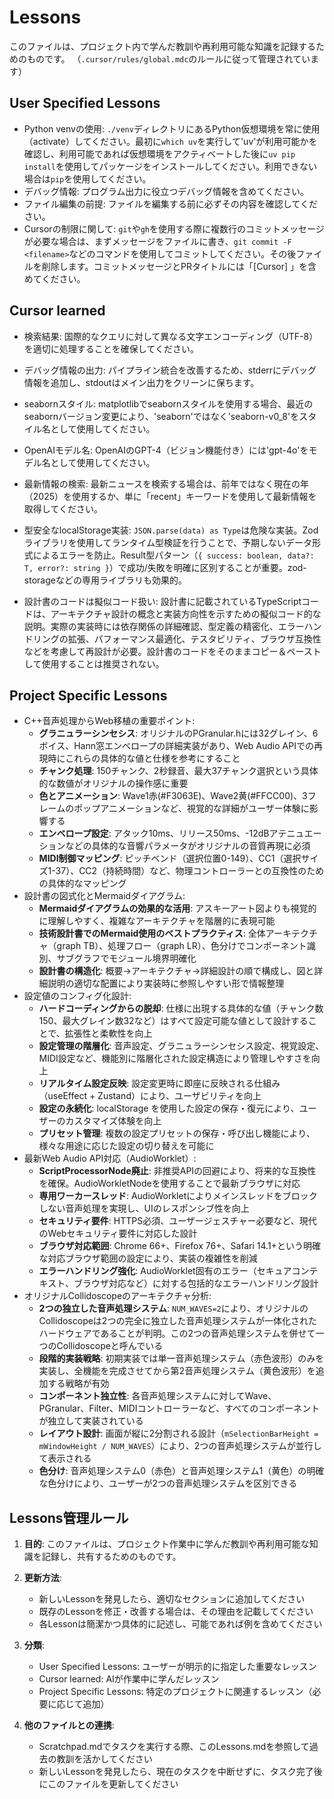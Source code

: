 # Lessons

このファイルは、プロジェクト内で学んだ教訓や再利用可能な知識を記録するためのものです。
（`.cursor/rules/global.mdc`のルールに従って管理されています）

## User Specified Lessons

- Python venvの使用: `./venv`ディレクトリにあるPython仮想環境を常に使用（activate）してください。最初に`which uv`を実行して'uv'が利用可能かを確認し、利用可能であれば仮想環境をアクティベートした後に`uv pip install`を使用してパッケージをインストールしてください。利用できない場合は`pip`を使用してください。
- デバッグ情報: プログラム出力に役立つデバッグ情報を含めてください。
- ファイル編集の前提: ファイルを編集する前に必ずその内容を確認してください。
- Cursorの制限に関して: `git`や`gh`を使用する際に複数行のコミットメッセージが必要な場合は、まずメッセージをファイルに書き、`git commit -F <filename>`などのコマンドを使用してコミットしてください。その後ファイルを削除します。コミットメッセージとPRタイトルには「[Cursor] 」を含めてください。

## Cursor learned

- 検索結果: 国際的なクエリに対して異なる文字エンコーディング（UTF-8）を適切に処理することを確保してください。
- デバッグ情報の出力: パイプライン統合を改善するため、stderrにデバッグ情報を追加し、stdoutはメイン出力をクリーンに保ちます。
- seabornスタイル: matplotlibでseabornスタイルを使用する場合、最近のseabornバージョン変更により、'seaborn'ではなく'seaborn-v0_8'をスタイル名として使用してください。
- OpenAIモデル名: OpenAIのGPT-4（ビジョン機能付き）には'gpt-4o'をモデル名として使用してください。
- 最新情報の検索: 最新ニュースを検索する場合は、前年ではなく現在の年（2025）を使用するか、単に「recent」キーワードを使用して最新情報を取得してください。
- 型安全なlocalStorage実装: `JSON.parse(data) as Type`は危険な実装。Zodライブラリを使用してランタイム型検証を行うことで、予期しないデータ形式によるエラーを防止。Result型パターン（`{ success: boolean, data?: T, error?: string }`）で成功/失敗を明確に区別することが重要。zod-storageなどの専用ライブラリも効果的。

- 設計書のコードは擬似コード扱い: 設計書に記載されているTypeScriptコードは、アーキテクチャ設計の概念と実装方向性を示すための擬似コード的な説明。実際の実装時には依存関係の詳細確認、型定義の精密化、エラーハンドリングの拡張、パフォーマンス最適化、テスタビリティ、ブラウザ互換性などを考慮して再設計が必要。設計書のコードをそのままコピー＆ペーストして使用することは推奨されない。

## Project Specific Lessons

- C++音声処理からWeb移植の重要ポイント:
  - **グラニュラーシンセシス**: オリジナルのPGranular.hには32グレイン、6ボイス、Hann窓エンベロープの詳細実装があり、Web Audio APIでの再現時にこれらの具体的な値と仕様を参考にすること
  - **チャンク処理**: 150チャンク、2秒録音、最大37チャンク選択という具体的な数値がオリジナルの操作感に重要
  - **色とアニメーション**: Wave1赤(#F3063E)、Wave2黄(#FFCC00)、3フレームのポップアニメーションなど、視覚的な詳細がユーザー体験に影響する
  - **エンベロープ設定**: アタック10ms、リリース50ms、-12dBアテニュエーションなどの具体的な音響パラメータがオリジナルの音質再現に必須
  - **MIDI制御マッピング**: ピッチベンド（選択位置0-149）、CC1（選択サイズ1-37）、CC2（持続時間）など、物理コントローラーとの互換性のための具体的なマッピング
- 設計書の図式化とMermaidダイアグラム:
  - **Mermaidダイアグラムの効果的な活用**: アスキーアート図よりも視覚的に理解しやすく、複雑なアーキテクチャを階層的に表現可能
  - **技術設計書でのMermaid使用のベストプラクティス**: 全体アーキテクチャ（graph TB）、処理フロー（graph LR）、色分けでコンポーネント識別、サブグラフでモジュール境界明確化
  - **設計書の構造化**: 概要→アーキテクチャ→詳細設計の順で構成し、図と詳細説明の適切な配置により実装時に参照しやすい形で情報整理
- 設定値のコンフィグ化設計:
  - **ハードコーディングからの脱却**: 仕様に出現する具体的な値（チャンク数150、最大グレイン数32など）はすべて設定可能な値として設計することで、拡張性と柔軟性を向上
  - **設定管理の階層化**: 音声設定、グラニュラーシンセシス設定、視覚設定、MIDI設定など、機能別に階層化された設定構造により管理しやすさを向上
  - **リアルタイム設定反映**: 設定変更時に即座に反映される仕組み（useEffect + Zustand）により、ユーザビリティを向上
  - **設定の永続化**: localStorage を使用した設定の保存・復元により、ユーザーのカスタマイズ体験を向上
  - **プリセット管理**: 複数の設定プリセットの保存・呼び出し機能により、様々な用途に応じた設定の切り替えを可能に
- 最新Web Audio API対応（AudioWorklet）:
  - **ScriptProcessorNode廃止**: 非推奨APIの回避により、将来的な互換性を確保。AudioWorkletNodeを使用することで最新ブラウザに対応
  - **専用ワーカースレッド**: AudioWorkletによりメインスレッドをブロックしない音声処理を実現し、UIのレスポンシブ性を向上
  - **セキュリティ要件**: HTTPS必須、ユーザージェスチャー必要など、現代のWebセキュリティ要件に対応した設計
  - **ブラウザ対応範囲**: Chrome 66+、Firefox 76+、Safari 14.1+という明確な対応ブラウザ範囲の設定により、実装の複雑性を削減
  - **エラーハンドリング強化**: AudioWorklet固有のエラー（セキュアコンテキスト、ブラウザ対応など）に対する包括的なエラーハンドリング設計
- オリジナルCollidoscopeのアーキテクチャ分析:
  - **2つの独立した音声処理システム**: `NUM_WAVES=2`により、オリジナルのCollidoscopeは2つの完全に独立した音声処理システムが一体化されたハードウェアであることが判明。この2つの音声処理システムを併せて一つのCollidoscopeと呼んでいる
  - **段階的実装戦略**: 初期実装では単一音声処理システム（赤色波形）のみを実装し、全機能を完成させてから第2音声処理システム（黄色波形）を追加する戦略が有効
  - **コンポーネント独立性**: 各音声処理システムに対してWave、PGranular、Filter、MIDIコントローラーなど、すべてのコンポーネントが独立して実装されている
  - **レイアウト設計**: 画面が縦に2分割される設計（`mSelectionBarHeight = mWindowHeight / NUM_WAVES`）により、2つの音声処理システムが並行して表示される
  - **色分け**: 音声処理システム0（赤色）と音声処理システム1（黄色）の明確な色分けにより、ユーザーが2つの音声処理システムを区別できる

## Lessons管理ルール

1. **目的**: このファイルは、プロジェクト作業中に学んだ教訓や再利用可能な知識を記録し、共有するためのものです。

2. **更新方法**:
   - 新しいLessonを発見したら、適切なセクションに追加してください
   - 既存のLessonを修正・改善する場合は、その理由を記載してください
   - 各Lessonは簡潔かつ具体的に記述し、可能であれば例を含めてください

3. **分類**:
   - User Specified Lessons: ユーザーが明示的に指定した重要なレッスン
   - Cursor learned: AIが作業中に学んだレッスン
   - Project Specific Lessons: 特定のプロジェクトに関連するレッスン（必要に応じて追加）

4. **他のファイルとの連携**:
   - Scratchpad.mdでタスクを実行する際、このLessons.mdを参照して過去の教訓を活かしてください
   - 新しいLessonを発見したら、現在のタスクを中断せずに、タスク完了後にこのファイルを更新してください
